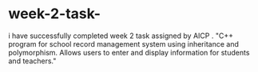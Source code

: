 # week-2-task-
i have successfully completed week 2 task assigned by AICP . "C++ program for school record management system using inheritance and polymorphism. Allows users to enter and display information for students and teachers."
